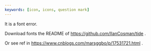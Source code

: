 ```yaml
---
keywords: [icon, icons, question mark]
---
```


It is a font error.

Download fonts the README of https://github.com/IlanCosman/tide .

Or see ref in https://www.cnblogs.com/marsggbo/p/17531721.html .

